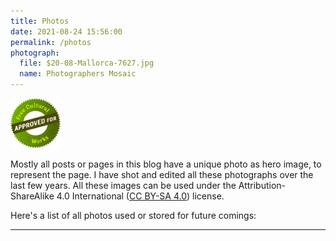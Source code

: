 ```yaml
---
title: Photos
date: 2021-08-24 15:56:00
permalink: /photos
photograph:
  file: $20-08-Mallorca-7627.jpg
  name: Photographers Mosaic
---
```


<img src="/images/cc-free-culture.png" class="float-element" 
     style="width:5rem;" />

Mostly all posts or pages in this blog have a unique photo as hero image, to represent the page. I have shot and edited all these photographs over the last few years. All these images can be used under the Attribution-ShareAlike 4.0 International ([CC BY-SA 4.0](https://creativecommons.org/licenses/by-sa/4.0/)) license.

Here's a list of all photos used or stored for future comings:

---
